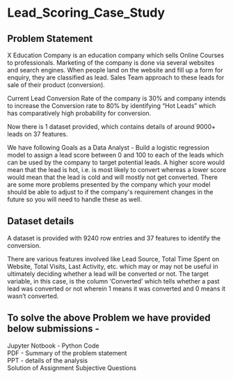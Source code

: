 # Lead_Scoring_Case_Study

## Problem Statement
X Education Company is an education company which sells Online Courses to professionals. Marketing of the company is done via several websites and search engines. When people land on the website and fill up a form for enquiry, they are classified as lead. Sales Team approach to these leads for sale of their product (conversion).

Current Lead Conversion Rate of the company is 30% and company intends to increase the Conversion rate to 80% by identifying “Hot Leads” which has comparatively high probability for conversion.

Now there is 1 dataset provided, which contains details of around 9000+ leads on 37 features.

We have following Goals as a Data Analyst - 
Build a logistic regression model to assign a lead score between 0 and 100 to each of the leads which can be used by the company to target potential leads. A higher score would mean that the lead is hot, i.e. is most likely to convert whereas a lower score would mean that the lead is cold and will mostly not get converted.
There are some more problems presented by the company which your model should be able to adjust to if the company's requirement changes in the future so you will need to handle these as well. 

## Dataset details
A dataset is provided with 9240 row entries and 37 features to identify the conversion.

There are various features involved like Lead Source, Total Time Spent on Website, Total Visits, Last Activity, etc. which may or may not be useful in ultimately deciding whether a lead will be converted or not. The target variable, in this case, is the column ‘Converted’ which tells whether a past lead was converted or not wherein 1 means it was converted and 0 means it wasn’t converted.

## To solve the above Problem we have provided below submissions -
Jupyter Notbook - Python Code  
PDF - Summary of the problem statement  
PPT - details of the analysis  
Solution of Assignment Subjective Questions 
